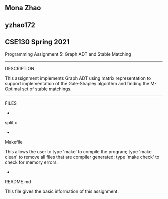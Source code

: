 Mona Zhao	
-
yzhao172
-
CSE130 Spring 2021
-
Programming Assignment 5: Graph ADT and Stable Matching 

----------
DESCRIPTION

This assignment implements Graph ADT using matrix representation to support implementation of the
Gale-Shapley algorithm and finding the M-Optimal set of stable matchings.

----------
FILES

-
split.c

-
Makefile

This allows the user to type 'make' to compile the program;
type 'make clean' to remove all files that are compiler generated;
type 'make check' to check for memory errors.

-
README.md

This file gives the basic information of this assignment.



